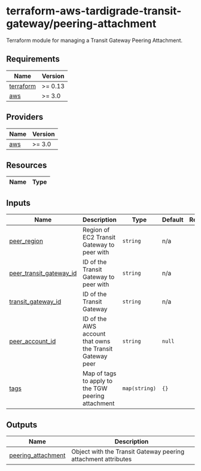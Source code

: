 # terraform-aws-tardigrade-transit-gateway/peering-attachment

Terraform module for managing a Transit Gateway Peering Attachment.

<!-- BEGIN TFDOCS -->
## Requirements

| Name | Version |
|------|---------|
| <a name="requirement_terraform"></a> [terraform](#requirement\_terraform) | >= 0.13 |
| <a name="requirement_aws"></a> [aws](#requirement\_aws) | >= 3.0 |

## Providers

| Name | Version |
|------|---------|
| <a name="provider_aws"></a> [aws](#provider\_aws) | >= 3.0 |

## Resources

| Name | Type |
|------|------|

## Inputs

| Name | Description | Type | Default | Required |
|------|-------------|------|---------|:--------:|
| <a name="input_peer_region"></a> [peer\_region](#input\_peer\_region) | Region of EC2 Transit Gateway to peer with | `string` | n/a | yes |
| <a name="input_peer_transit_gateway_id"></a> [peer\_transit\_gateway\_id](#input\_peer\_transit\_gateway\_id) | ID of the Transit Gateway to peer with | `string` | n/a | yes |
| <a name="input_transit_gateway_id"></a> [transit\_gateway\_id](#input\_transit\_gateway\_id) | ID of the Transit Gateway | `string` | n/a | yes |
| <a name="input_peer_account_id"></a> [peer\_account\_id](#input\_peer\_account\_id) | ID of the AWS account that owns the Transit Gateway peer | `string` | `null` | no |
| <a name="input_tags"></a> [tags](#input\_tags) | Map of tags to apply to the TGW peering attachment | `map(string)` | `{}` | no |

## Outputs

| Name | Description |
|------|-------------|
| <a name="output_peering_attachment"></a> [peering\_attachment](#output\_peering\_attachment) | Object with the Transit Gateway peering attachment attributes |

<!-- END TFDOCS -->
